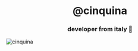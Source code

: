 <h1 align="center">@cinquina</h1>
<h3 align="center">developer from italy 🍕</h3>

<p><img align="left" src="https://github-readme-stats.vercel.app/api/top-langs?username=cinquina&show_icons=true&locale=en&layout=compact" alt="cinquina" /></p>
